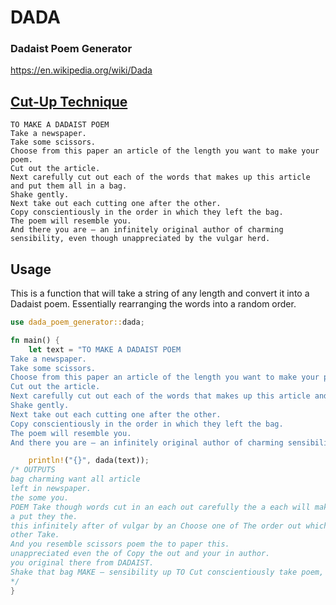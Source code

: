 # DADA
### Dadaist Poem Generator
https://en.wikipedia.org/wiki/Dada

## [Cut-Up Technique](https://en.wikipedia.org/wiki/Cut-up_technique)
```
TO MAKE A DADAIST POEM
Take a newspaper.
Take some scissors.
Choose from this paper an article of the length you want to make your poem.
Cut out the article.
Next carefully cut out each of the words that makes up this article and put them all in a bag.
Shake gently.
Next take out each cutting one after the other.
Copy conscientiously in the order in which they left the bag.
The poem will resemble you.
And there you are – an infinitely original author of charming sensibility, even though unappreciated by the vulgar herd.
```
## Usage
This is a function that will take a string of any length and convert it into a Dadaist poem. Essentially rearranging the words into a random order.

```rust
use dada_poem_generator::dada;

fn main() {
    let text = "TO MAKE A DADAIST POEM
Take a newspaper.
Take some scissors.
Choose from this paper an article of the length you want to make your poem.
Cut out the article.
Next carefully cut out each of the words that makes up this article and put them all in a bag.
Shake gently.
Next take out each cutting one after the other.
Copy conscientiously in the order in which they left the bag.
The poem will resemble you.
And there you are – an infinitely original author of charming sensibility, even though unappreciated by the vulgar herd.";

    println!("{}", dada(text));
/* OUTPUTS
bag charming want all article
left in newspaper.
the some you.
POEM Take though words cut in an each out carefully the a each will makes.
a put they the.
this infinitely after of vulgar by an Choose one of The order out which Next Next length cutting make them.
other Take.
And you resemble scissors poem the to paper this.
unappreciated even the of Copy the out and your in author.
you original there from DADAIST.
Shake that bag MAKE – sensibility up TO Cut conscientiously take poem, gently herd article are A the article.
*/
}
```
